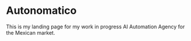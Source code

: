 # Autonomatico

This is my landing page for my work in progress AI Automation Agency for the Mexican market.
